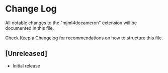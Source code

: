 # Change Log

All notable changes to the "mjml4decameron" extension will be documented in this file.

Check [Keep a Changelog](http://keepachangelog.com/) for recommendations on how to structure this file.

## [Unreleased]

- Initial release